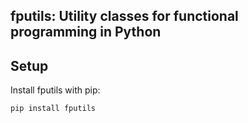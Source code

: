 ## fputils: Utility classes for functional programming in Python

## Setup
Install fputils with pip:
```
pip install fputils 
```

